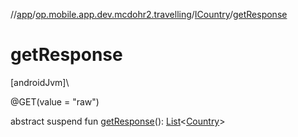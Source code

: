 //[app](../../../index.md)/[op.mobile.app.dev.mcdohr2.travelling](../index.md)/[ICountry](index.md)/[getResponse](get-response.md)

# getResponse

[androidJvm]\

@GET(value = &quot;raw&quot;)

abstract suspend fun [getResponse](get-response.md)(): [List](https://kotlinlang.org/api/latest/jvm/stdlib/kotlin.collections/-list/index.html)&lt;[Country](../-country/index.md)&gt;
